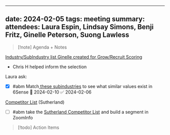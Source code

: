 
---
date: 2024-02-05
tags: meeting
summary: 
attendees: Laura Espin, Lindsay Simons, Benji Fritz, Ginelle Peterson, Suong Lawless
---

> [!note] Agenda + Notes
> 

[Industry/SubIndustry list Ginelle created for Grow/Recruit Scoring](https://zipstorm-my.sharepoint.com/:x:/g/personal/ginelle_peterson_seekout_com/EdYM5i5v-e9IpzQVcfFwoSYBXQ_KJV8AbFoY3Ghl8NC88w?e=tr8Puh)
- Chris H helped inform the selection

Laura ask: 
- [x] #abm Match[ these subindustries](https://zipstorm-my.sharepoint.com/:x:/g/personal/ginelle_peterson_seekout_com/EdYM5i5v-e9IpzQVcfFwoSYBXQ_KJV8AbFoY3Ghl8NC88w?e=tr8Puh) to see what similar values exist in 6Sense 📅 2024-02-10 ✅ 2024-02-06

[Competitor List](https://zipstorm.sharepoint.com/:x:/s/MarketingTeamSite/EZ-5osf7q3BAvQikm2loZBYByupPC66JgfMz_8yX27HkHQ?e=tUtIN6) (Sutherland)
- [ ] #abm take the [Sutherland Competitor List](https://zipstorm.sharepoint.com/:x:/s/MarketingTeamSite/EZ-5osf7q3BAvQikm2loZBYByupPC66JgfMz_8yX27HkHQ?e=tUtIN6) and build a segment in ZoomInfo

> [!todo] Action Items

